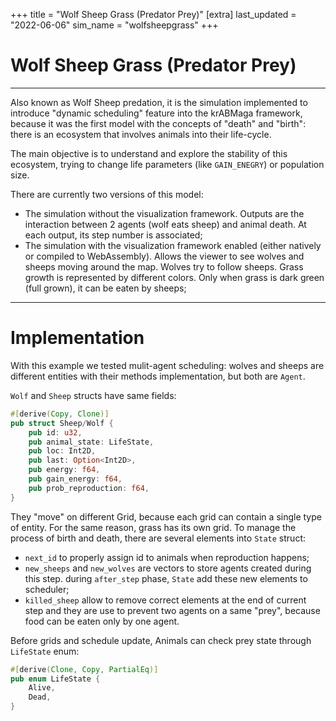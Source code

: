 +++
title = "Wolf Sheep Grass (Predator Prey)"
[extra]
last_updated = "2022-06-06"
sim_name = "wolfsheepgrass"
+++


# Wolf Sheep Grass (Predator Prey)

---

Also known as Wolf Sheep predation, it is the simulation implemented to introduce "dynamic scheduling" feature into the krABMaga framework, because it was the first model with the concepts of "death" and "birth": there is an ecosystem that involves animals into their life-cycle.

The main objective is to understand and explore the stability of this ecosystem, trying to change life parameters (like `GAIN_ENEGRY`) or population size.

There are currently two versions of this model:
- The simulation without the visualization framework. Outputs are the interaction between 2 agents (wolf eats sheep) and animal death. At each output, its step number is associated;
- The simulation with the visualization framework enabled (either natively or compiled to WebAssembly). Allows the viewer to see wolves and sheeps moving around the map. Wolves try to follow sheeps. Grass growth is represented by different colors. Only when grass is dark green (full grown), it can be eaten by sheeps;

---

# Implementation

With this example we tested mulit-agent scheduling: wolves and sheeps are different entities with their methods implementation, but both are `Agent`.

`Wolf` and `Sheep` structs have same fields:
```rs
#[derive(Copy, Clone)]
pub struct Sheep/Wolf {
    pub id: u32,
    pub animal_state: LifeState,
    pub loc: Int2D,
    pub last: Option<Int2D>,
    pub energy: f64,
    pub gain_energy: f64,
    pub prob_reproduction: f64,
}
```
They "move" on different Grid, because each grid can contain a single type of entity. For the same reason, grass has its own grid.
To manage the process of birth and death, there are several elements into `State` struct:
- `next_id` to properly assign id to animals when reproduction happens;
- `new_sheeps` and `new_wolves` are vectors to store agents created during this step. during `after_step` phase, `State` add these new elements to scheduler;
- `killed_sheep` allow to remove correct elements at the end of current step and they are use to prevent two agents on a same "prey", because food can be eaten only by one agent.


Before grids and schedule update, Animals can check prey state through `LifeState` enum:
```rs
#[derive(Clone, Copy, PartialEq)]
pub enum LifeState {
    Alive,
    Dead,
}
```
